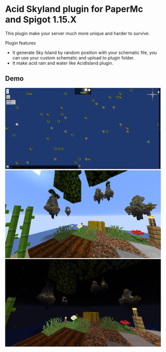 # Acid Skyland plugin for PaperMc and Spigot 1.15.X

This plugin make your server much more unique and harder to survive.

Plugin features
 - It generate Sky Island by random position with your schematic file, you can use your custom schematic and upload to plugin folder.
 - It make acid rain and water like AcidIsland plugin.

## Demo
<img src="./images/mc03.png" width="800px"/>
<img src="./images/mc01.png" width="800px"/>
<img src="./images/mc02.png" width="800px"/>
